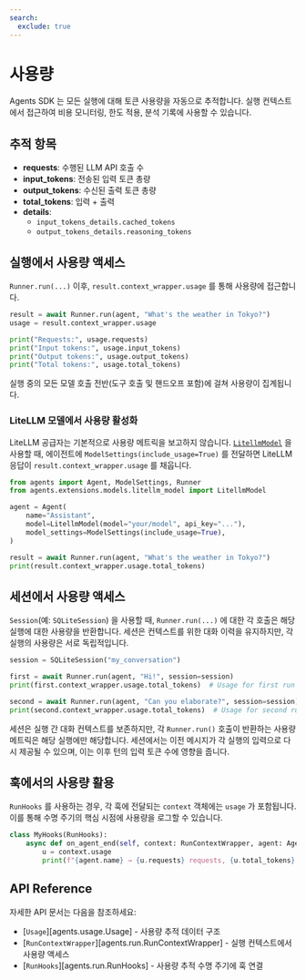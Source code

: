 ```yaml
---
search:
  exclude: true
---
```

# 사용량

Agents SDK 는 모든 실행에 대해 토큰 사용량을 자동으로 추적합니다. 실행 컨텍스트에서 접근하여 비용 모니터링, 한도 적용, 분석 기록에 사용할 수 있습니다.

## 추적 항목

- **requests**: 수행된 LLM API 호출 수
- **input_tokens**: 전송된 입력 토큰 총량
- **output_tokens**: 수신된 출력 토큰 총량
- **total_tokens**: 입력 + 출력
- **details**:
  - `input_tokens_details.cached_tokens`
  - `output_tokens_details.reasoning_tokens`

## 실행에서 사용량 액세스

`Runner.run(...)` 이후, `result.context_wrapper.usage` 를 통해 사용량에 접근합니다.

```python
result = await Runner.run(agent, "What's the weather in Tokyo?")
usage = result.context_wrapper.usage

print("Requests:", usage.requests)
print("Input tokens:", usage.input_tokens)
print("Output tokens:", usage.output_tokens)
print("Total tokens:", usage.total_tokens)
```

실행 중의 모든 모델 호출 전반(도구 호출 및 핸드오프 포함)에 걸쳐 사용량이 집계됩니다.

### LiteLLM 모델에서 사용량 활성화

LiteLLM 공급자는 기본적으로 사용량 메트릭을 보고하지 않습니다. [`LitellmModel`](models/litellm.md) 을 사용할 때, 에이전트에 `ModelSettings(include_usage=True)` 를 전달하면 LiteLLM 응답이 `result.context_wrapper.usage` 를 채웁니다.

```python
from agents import Agent, ModelSettings, Runner
from agents.extensions.models.litellm_model import LitellmModel

agent = Agent(
    name="Assistant",
    model=LitellmModel(model="your/model", api_key="..."),
    model_settings=ModelSettings(include_usage=True),
)

result = await Runner.run(agent, "What's the weather in Tokyo?")
print(result.context_wrapper.usage.total_tokens)
```

## 세션에서 사용량 액세스

`Session`(예: `SQLiteSession`) 을 사용할 때, `Runner.run(...)` 에 대한 각 호출은 해당 실행에 대한 사용량을 반환합니다. 세션은 컨텍스트를 위한 대화 이력을 유지하지만, 각 실행의 사용량은 서로 독립적입니다.

```python
session = SQLiteSession("my_conversation")

first = await Runner.run(agent, "Hi!", session=session)
print(first.context_wrapper.usage.total_tokens)  # Usage for first run

second = await Runner.run(agent, "Can you elaborate?", session=session)
print(second.context_wrapper.usage.total_tokens)  # Usage for second run
```

세션은 실행 간 대화 컨텍스트를 보존하지만, 각 `Runner.run()` 호출이 반환하는 사용량 메트릭은 해당 실행에만 해당합니다. 세션에서는 이전 메시지가 각 실행의 입력으로 다시 제공될 수 있으며, 이는 이후 턴의 입력 토큰 수에 영향을 줍니다.

## 훅에서의 사용량 활용

`RunHooks` 를 사용하는 경우, 각 훅에 전달되는 `context` 객체에는 `usage` 가 포함됩니다. 이를 통해 수명 주기의 핵심 시점에 사용량을 로그할 수 있습니다.

```python
class MyHooks(RunHooks):
    async def on_agent_end(self, context: RunContextWrapper, agent: Agent, output: Any) -> None:
        u = context.usage
        print(f"{agent.name} → {u.requests} requests, {u.total_tokens} total tokens")
```

## API Reference

자세한 API 문서는 다음을 참조하세요:

-   [`Usage`][agents.usage.Usage] - 사용량 추적 데이터 구조
-   [`RunContextWrapper`][agents.run.RunContextWrapper] - 실행 컨텍스트에서 사용량 액세스
-   [`RunHooks`][agents.run.RunHooks] - 사용량 추적 수명 주기에 훅 연결